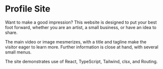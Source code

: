 # Profile Site

Want to make a good impression?  This website is designed to put your best foot forward, whether you are an artist, a small business, or have an idea to share.

The main video or image mesmerizes, with a title and tagline make the visitor eager to learn more. Further information is close at hand, with several small menus.

The site demonstrates use of React, TypeScript, Tailwind, clsx, and Routing.
